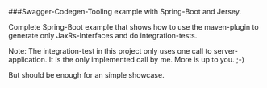 ###Swagger-Codegen-Tooling example with Spring-Boot and Jersey.

Complete Spring-Boot example that shows how to use the maven-plugin to generate only JaxRs-Interfaces
and do integration-tests.

Note:
The integration-test in this project only uses one call to server-application. It is the only implemented
call by me. More is up to you. ;-)

But should be enough for an simple showcase.